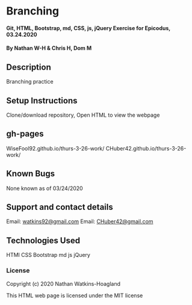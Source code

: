 # Branching

#### Git, HTML, Bootstrap, md, CSS, js, jQuery Exercise for Epicodus, 03.24.2020

#### By Nathan W-H & Chris H, Dom M

## Description

Branching practice

## Setup Instructions

Clone/download repository, Open HTML to view the webpage

## gh-pages

WiseFool92.github.io/thurs-3-26-work/
CHuber42.github.io/thurs-3-26-work/


## Known Bugs

None known as of 03/24/2020

## Support and contact details

Email: watkins92@gmail.com
Email: CHuber42@gmail.com

## Technologies Used

HTMl
CSS
Bootstrap
md
js
jQuery

### License

Copyright (c) 2020 Nathan Watkins-Hoagland

This HTML web page is licensed under the MIT license